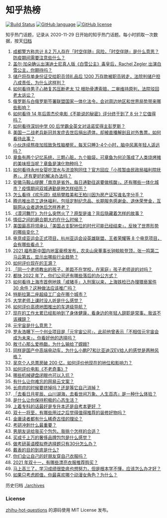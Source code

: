 # 知乎热榜
[![Build Status](https://github.com/ToWeLong/zhihu-hot-questions/workflows/CI/badge.svg)](https://github.com/ToWeLong/zhihu-hot-questions/actions)
[![GitHub language](https://img.shields.io/badge/language-golang-orange.svg)](https://golang.org/)
[![GitHub license](https://img.shields.io/github/license/ToWeLong/zhihu-hot-questions)](https://github.com/ToWeLong/zhihu-hot-questions/blob/main/LICENSE)

知乎热门话题，记录从 2020-11-29 日开始的知乎热门话题。每小时抓取一次数据，按天[归档](./archives)

<!-- BEGIN -->

1. [成都警方称共计 8.2 万人存在「时空伴随」风险，「时空伴随」是什么意思？防疫期间需要注意些什么？](https://www.zhihu.com/question/496642666)
1. [盖尔·加朵确认出演迪士尼真人版《白雪公主》毒皇后，Rachel Zegler 出演白雪公主，你期待吗？](https://www.zhihu.com/question/496527648)
1. [储户将存单身份证交给职员领礼品后 1200 万存款被职员转走，法院判储户担八成责任，为什么这样判？](https://www.zhihu.com/question/496486315)
1. [如何看待男子心肺复苏压断老太 12 根肋骨遭索赔，二审维持原判，法院驳回老太诉讼？](https://www.zhihu.com/question/496658885)
1. [俄罗斯与白俄罗斯签署联盟国家一体化法令，会对周边地区和世界局势带来哪些影响？](https://www.zhihu.com/question/496701822)
1. [如何看待 14 年后周杰伦电影《不能说的秘密》评分终于到了 8 分？它值得吗？](https://www.zhihu.com/question/496475973)
1. [如何看待深圳中学 00 后学霸全英文对话诺奖得主彭罗斯？](https://www.zhihu.com/question/496518583)
1. [美国一二战老兵新冠并发症去世后捐出遗体，却被直播解剖且对外售票，如何看待此事？](https://www.zhihu.com/question/496639149)
1. [小伙连续熬夜加班致急性脑梗死，每天只睡3-4个小时，脑中风离年轻人遥远吗？](https://www.zhihu.com/question/496136212)
1. [章鱼有两个记忆系统，三颗心脏，九个脑袋，可章鱼为何沦落成了人类烧烤摊的美味担当呢？章鱼是演化物种吗？](https://www.zhihu.com/question/471116974)
1. [如何看待永州女婴吃泔水与流浪狗同住？官方回应「小孩暂由民政局福利院抚养」，还有更好的解决办法吗？](https://www.zhihu.com/question/496482821)
1. [安徽马鞍山提醒「南京是省外，每日通勤往返要做核酸」，还有哪些一体化城市？疫情期间双城通勤是种怎样经历？](https://www.zhihu.com/question/496755865)
1. [怎么看待《欢乐颂》结局樊胜美和王柏川因为房产证写谁名字分手？](https://www.zhihu.com/question/60332816)
1. [腾讯推出员工退休福利，包括定制纪念品、长期服务感谢金、退休荣誉金，互联网从业者退休后怎样养老？](https://www.zhihu.com/question/496767885)
1. [《漠河舞厅》为什么突然火了？原型是谁？背后隐藏着怎样的故事？](https://www.zhihu.com/question/496196976)
1. [情侣之间的磨合期大约在什么时候？](https://www.zhihu.com/question/63472588)
1. [美国最高将领承认「美国占支配地位的时代可能已经结束」，反映了世界形势的哪些变化？](https://www.zhihu.com/question/496569142)
1. [电竞成亚运会正式项目，杭州亚运会设英雄联盟、王者荣耀等 8 个电竞项目，会有哪些看点？](https://www.zhihu.com/question/496831601)
1. [2021 福布斯中国内地富豪榜发布，农夫山泉董事长钟睒睒登顶，张一鸣第二马云第五，显示出哪些行业趋势？](https://www.zhihu.com/question/496513398)
1. [如何评价现在的王源？](https://www.zhihu.com/question/338091436)
1. [「同一个老师教出的孩子，差距不在学校，在家庭」孩子老师说的对吗？](https://www.zhihu.com/question/495021257)
1. [都快 2022 年了，你们公司还有哪些落后的办公方式？](https://www.zhihu.com/question/496501131)
1. [如何看待上海市首例地铁「咸猪手」入刑案以来，上海铁检已办理猥亵案件 30 余件？这种做法应该推广吗？](https://www.zhihu.com/question/496475107)
1. [特斯拉第二座超级工厂会在哪个城市？](https://www.zhihu.com/question/495927698)
1. [大学老师上课时没人听是什么感觉？](https://www.zhihu.com/question/356443075)
1. [如何评价高德地图推出的车道级导航？](https://www.zhihu.com/question/495687337)
1. [现在的工作太累已经影响到了身体健康，看身边的年轻人辞职是常事，我该不该裸辞？](https://www.zhihu.com/question/496688420)
1. [元宇宙是什么意思？](https://www.zhihu.com/question/493647980)
1. [罗永浩曝下一个创业项目是「元宇宙公司」，此前他曾表示「不相信元宇宙会成为未来」，你看好他的选择吗？](https://www.zhihu.com/question/496724298)
1. [敖寸心那么爱杨戬，为什么输给了嫦娥?](https://www.zhihu.com/question/407411384)
1. [同样是国产中高端电动车，为什么小鹏P7和比亚迪汉EV给人的感觉是两种风格？](https://www.zhihu.com/question/486811480)
1. [吴京个人总票房破 200 亿，如何评价他现在的地位和影响力？](https://www.zhihu.com/question/486474365)
1. [如何评价电影《不老奇事》?](https://www.zhihu.com/question/320013583)
1. [哪些机械键盘闭眼也可以入坑？](https://www.zhihu.com/question/380566492)
1. [有什么让你难忘的网易云文案？](https://www.zhihu.com/question/494950374)
1. [长痘痘的时候要挤掉吗？还是等它自己消掉？](https://www.zhihu.com/question/355563541)
1. [「去看日月星辰、山川湖海，去看世间万象、人生百态」是一种什么体验？](https://www.zhihu.com/question/494470143)
1. [是什么让你保持积极的心态生活？](https://www.zhihu.com/question/485171702)
1. [上着专科的话最好是专升本还是自考本更好 ？](https://www.zhihu.com/question/491575039)
1. [双十一将至，有哪些用过之后觉得值得推荐的装修好物吗？](https://www.zhihu.com/question/494479098)
1. [金庸读者都有什么稀奇古怪的理论？](https://www.zhihu.com/question/495053566)
1. [考研冲刺什么最重要？](https://www.zhihu.com/question/490704170)
1. [男朋友说给我买个包包，我挑个怎样的合适？](https://www.zhihu.com/question/495531911)
1. [买成千上万的奢侈品牌包包是什么感觉？](https://www.zhihu.com/question/495124833)
1. [做考研英语模拟卷选择题只有30分怎么办？](https://www.zhihu.com/question/496275187)
1. [戴表的目的到底是什么?](https://www.zhihu.com/question/494578214)
1. [你们会让自己的好朋友穿自己衣服吗？](https://www.zhihu.com/question/495048983)
1. [2021 年双十一，有哪些漂亮衣服推荐购买？](https://www.zhihu.com/question/492589901)
1. [马上高三了，学习成绩很垫底也想努力，但是根本学不懂，应该怎么办才好？](https://www.zhihu.com/question/495722132)
1. [如果只考虑颜值，你最喜欢哪个动漫女角色？为什么？](https://www.zhihu.com/question/490353604)

<!-- END -->

历史归档 [./archives](./archives)


### License
[zhihu-hot-questions](https://github.com/towelong/zhihu-hot-questions) 的源码使用 MIT License 发布。